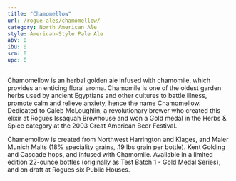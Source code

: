 ```yaml
---
title: "Chamomellow"
url: /rogue-ales/chamomellow/
category: North American Ale
style: American-Style Pale Ale
abv: 0
ibu: 0
srm: 0
upc: 0
---
```

Chamomellow is an herbal golden ale infused with chamomile, which provides an enticing floral aroma. Chamomile is one of the oldest garden herbs used by ancient Egyptians and other cultures to battle illness, promote calm and relieve anxiety, hence the name Chamomellow. Dedicated to Caleb McLoughlin, a revolutionary brewer who created this elixir at Rogues Issaquah Brewhouse and won a Gold medal in the Herbs & Spice category at the 2003 Great American Beer Festival.

Chamemollow is created from Northwest Harrington and Klages, and Maier Munich Malts (18% speciality grains, .19 lbs grain per bottle). Kent Golding and Cascade hops, and infused with Chamomile. Available in a limited edition 22-ounce bottles (originally as Test Batch 1 - Gold Medal Series), and on draft at Rogues six Public Houses.
